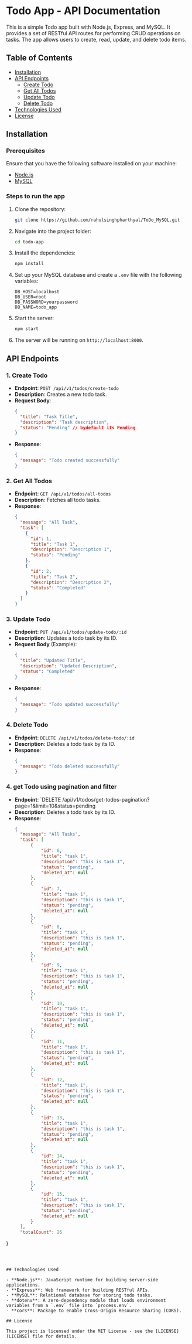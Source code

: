 
# Todo App - API Documentation

This is a simple Todo app built with Node.js, Express, and MySQL. It provides a set of RESTful API routes for performing CRUD operations on tasks. The app allows users to create, read, update, and delete todo items.

## Table of Contents

- [Installation](#installation)
- [API Endpoints](#api-endpoints)
  - [Create Todo](#create-todo)
  - [Get All Todos](#get-all-todos)
  - [Update Todo](#update-todo)
  - [Delete Todo](#delete-todo)
- [Technologies Used](#technologies-used)
- [License](#license)

## Installation

### Prerequisites

Ensure that you have the following software installed on your machine:

- [Node.js](https://nodejs.org/en/download/)
- [MySQL](https://dev.mysql.com/downloads/installer/)

### Steps to run the app

1. Clone the repository:

   ```bash
   git clone https://github.com/rahulsinghpharthyal/ToDo_MySQL.git
   ```

2. Navigate into the project folder:

   ```bash
   cd todo-app
   ```

3. Install the dependencies:

   ```bash
   npm install
   ```

4. Set up your MySQL database and create a `.env` file with the following variables:

   ```plaintext
   DB_HOST=localhost
   DB_USER=root
   DB_PASSWORD=yourpassword
   DB_NAME=todo_app
   ```

5. Start the server:

   ```bash
   npm start
   ```

6. The server will be running on `http://localhost:8000`.

## API Endpoints

### 1. Create Todo

- **Endpoint**: `POST /api/v1/todos/create-todo`
- **Description**: Creates a new todo task.
- **Request Body**:
  ```json
  {
    "title": "Task Title",
    "description": "Task description",
    "status": "Pending" // bydefault its Pending
  }
  ```
- **Response**:
  ```json
  {
    "message": "Todo created successfully"
  }
  ```

### 2. Get All Todos

- **Endpoint**: `GET /api/v1/todos/all-todos`
- **Description**: Fetches all todo tasks.
- **Response**:
  ```json
  {
    "message": "All Task",
    "task": [
      {
        "id": 1,
        "title": "Task 1",
        "description": "Description 1",
        "status": "Pending"
      },
      {
        "id": 2,
        "title": "Task 2",
        "description": "Description 2",
        "status": "Completed"
      }
    ]
  }
  ```

### 3. Update Todo

- **Endpoint**: `PUT /api/v1/todos/update-todo/:id`
- **Description**: Updates a todo task by its ID.
- **Request Body** (Example):
  ```json
  {
    "title": "Updated Title",
    "description": "Updated Description",
    "status": "Completed"
  }
  ```
- **Response**:
  ```json
  {
    "message": "Todo updated successfully"
  }
  ```

### 4. Delete Todo

- **Endpoint**: `DELETE /api/v1/todos/delete-todo/:id`
- **Description**: Deletes a todo task by its ID.
- **Response**:
  ```json
  {
    "message": "Todo deleted successfully"
  }
  ```

### 4. get Todo using pagination and filter

- **Endpoint**: `DELETE /api/v1/todos/get-todos-pagination?page=1&limit=10&status=pending
- **Description**: Deletes a todo task by its ID.
- **Response**:
  ```json get the task from page to limit and then if status is their so then the apply the filter 
  {
    "message": "All Tasks",
    "task": [
        {
            "id": 6,
            "title": "task 1",
            "description": "this is task 1",
            "status": "pending",
            "deleted_at": null
        },
        {
            "id": 7,
            "title": "task 1",
            "description": "this is task 1",
            "status": "pending",
            "deleted_at": null
        },
        {
            "id": 8,
            "title": "task 1",
            "description": "this is task 1",
            "status": "pending",
            "deleted_at": null
        },
        {
            "id": 9,
            "title": "task 1",
            "description": "this is task 1",
            "status": "pending",
            "deleted_at": null
        },
        {
            "id": 10,
            "title": "task 1",
            "description": "this is task 1",
            "status": "pending",
            "deleted_at": null
        },
        {
            "id": 11,
            "title": "task 1",
            "description": "this is task 1",
            "status": "pending",
            "deleted_at": null
        },
        {
            "id": 12,
            "title": "task 1",
            "description": "this is task 1",
            "status": "pending",
            "deleted_at": null
        },
        {
            "id": 13,
            "title": "task 1",
            "description": "this is task 1",
            "status": "pending",
            "deleted_at": null
        },
        {
            "id": 14,
            "title": "task 1",
            "description": "this is task 1",
            "status": "pending",
            "deleted_at": null
        },
        {
            "id": 15,
            "title": "task 1",
            "description": "this is task 1",
            "status": "pending",
            "deleted_at": null
        }
    ],
    "totalCount": 26
}
  ```



## Technologies Used

- **Node.js**: JavaScript runtime for building server-side applications.
- **Express**: Web framework for building RESTful APIs.
- **MySQL**: Relational database for storing todo tasks.
- **dotenv**: A zero-dependency module that loads environment variables from a `.env` file into `process.env`.
- **cors**: Package to enable Cross-Origin Resource Sharing (CORS).

## License

This project is licensed under the MIT License - see the [LICENSE](LICENSE) file for details.
